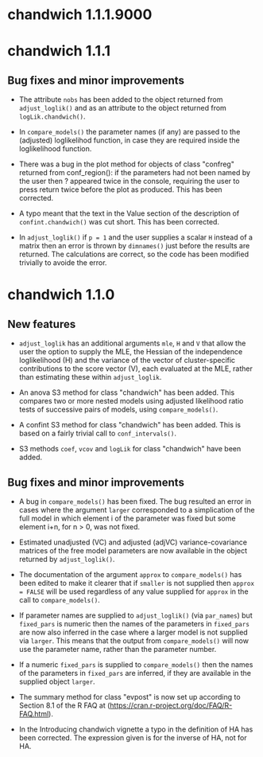 # chandwich 1.1.1.9000

# chandwich 1.1.1

## Bug fixes and minor improvements

* The attribute `nobs` has been added to the object returned from `adjust_loglik()` and as an attribute to the object returned from `logLik.chandwich()`. 

* In `compare_models()` the parameter names (if any) are passed to the (adjusted) loglikelihod function, in case they are required inside the loglikelihood function.

* There was a bug in the plot method for objects of class "confreg" returned from conf_region(): if the parameters had not been named by the user then ? appeared twice in the console, requiring the user to press return twice before the plot as produced.  This has been corrected. 

* A typo meant that the text in the Value section of the description of `confint.chandwich()` was cut short.  This has been corrected.

* In `adjust_loglik()` if `p = 1` and the user supplies a scalar `H` instead of a matrix then an error is thrown by `dimnames()` just before the results are returned.  The calculations are correct, so the code has been modified trivially to avoide the error.

# chandwich 1.1.0

## New features

* `adjust_loglik` has an additional arguments `mle`, `H` and  `V` that allow the user the option to supply the MLE, the Hessian of the independence loglikelihood (H) and the variance of the vector of cluster-specific contributions to the score vector (V), each evaluated at the MLE, rather than estimating these within `adjust_loglik`.

* An anova S3 method for class "chandwich" has been added.  This compares two or more nested models using adjusted likelihood ratio tests of successive pairs of models, using `compare_models()`.

* A confint S3 method for class "chandwich" has been added.  This is based on a fairly trivial call to `conf_intervals()`.

* S3 methods `coef`, `vcov` and `logLik` for class "chandwich" have been added.

## Bug fixes and minor improvements

* A bug in `compare_models()` has been fixed.  The bug resulted an error in cases where the argument `larger` corresponded to a simplication of the full model in which element i of the parameter was fixed but some element i+n, for n > 0, was not fixed.

* Estimated unadjusted (VC) and adjusted (adjVC) variance-covariance matrices of the free model parameters are now available in the object returned by `adjust_loglik()`.

* The documentation of the argument `approx` to `compare_models()` has been edited to make it clearer that if `smaller` is not supplied then `approx = FALSE` will be used regardless of any value supplied for `approx` in the call to `compare_models()`.

* If parameter names are supplied to `adjust_loglik()` (via `par_names`) but `fixed_pars` is numeric then the names of the parameters in `fixed_pars` are now also inferred in the case where a larger model is not supplied via `larger`.  This means that the output from `compare_models()` will now use the parameter name, rather than the parameter number.

* If a numeric `fixed_pars` is supplied to `compare_models()` then the names of the parameters in `fixed_pars` are inferred, if they are available in the supplied object `larger`.

* The summary method for class "evpost" is now set up according to Section 8.1 of the R FAQ at (https://cran.r-project.org/doc/FAQ/R-FAQ.html).

* In the Introducing chandwich vignette a typo in the definition of HA has been corrected.  The expression given is for the inverse of HA, not for HA.
